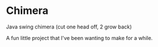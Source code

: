 # Chimera
 Java swing chimera (cut one head off, 2 grow back)

A fun little project that I've been wanting to make for a while.
